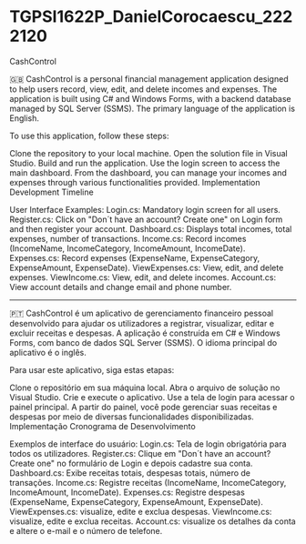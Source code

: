 # TGPSI1622P_DanielCorocaescu_2222120
CashControl

🇬🇧
CashControl is a personal financial management application designed to help users record, view, edit, and delete incomes and expenses. The application is built using C# and Windows Forms, with a backend database managed by SQL Server (SSMS). The primary language of the application is English.

To use this application, follow these steps:

Clone the repository to your local machine.
Open the solution file in Visual Studio.
Build and run the application.
Use the login screen to access the main dashboard.
From the dashboard, you can manage your incomes and expenses through various functionalities provided.
Implementation
Development Timeline

User Interface Examples:
Login.cs: Mandatory login screen for all users.
Register.cs: Click on "Don´t have an account? Create one" on Login form and then register your account.
Dashboard.cs: Displays total incomes, total expenses, number of transactions.
Income.cs: Record incomes (IncomeName, IncomeCategory, IncomeAmount, IncomeDate).
Expenses.cs: Record expenses (ExpenseName, ExpenseCategory, ExpenseAmount, ExpenseDate).
ViewExpenses.cs: View, edit, and delete expenses.
ViewIncome.cs: View, edit, and delete incomes.
Account.cs: View account details and change email and phone number.

-------------------------------------------------------------------------------------------------------------------------------------------------------------------------------------------------------------------------------------------------------------------

🇵🇹
CashControl é um aplicativo de gerenciamento financeiro pessoal desenvolvido para ajudar os utilizadores a registrar, visualizar, editar e excluir receitas e despesas. A aplicação é construída em C# e Windows Forms, com banco de dados SQL Server (SSMS). O idioma principal do aplicativo é o inglês.

Para usar este aplicativo, siga estas etapas:

Clone o repositório em sua máquina local.
Abra o arquivo de solução no Visual Studio.
Crie e execute o aplicativo.
Use a tela de login para acessar o painel principal.
A partir do painel, você pode gerenciar suas receitas e despesas por meio de diversas funcionalidades disponibilizadas.
Implementação
Cronograma de Desenvolvimento

Exemplos de interface do usuário:
Login.cs: Tela de login obrigatória para todos os utilizadores.
Register.cs: Clique em "Don´t have an account? Create one" no formulário de Login e depois cadastre sua conta.
Dashboard.cs: Exibe receitas totais, despesas totais, número de transações.
Income.cs: Registre receitas (IncomeName, IncomeCategory, IncomeAmount, IncomeDate).
Expenses.cs: Registre despesas (ExpenseName, ExpenseCategory, ExpenseAmount, ExpenseDate).
ViewExpenses.cs: visualize, edite e exclua despesas.
ViewIncome.cs: visualize, edite e exclua receitas.
Account.cs: visualize os detalhes da conta e altere o e-mail e o número de telefone.
